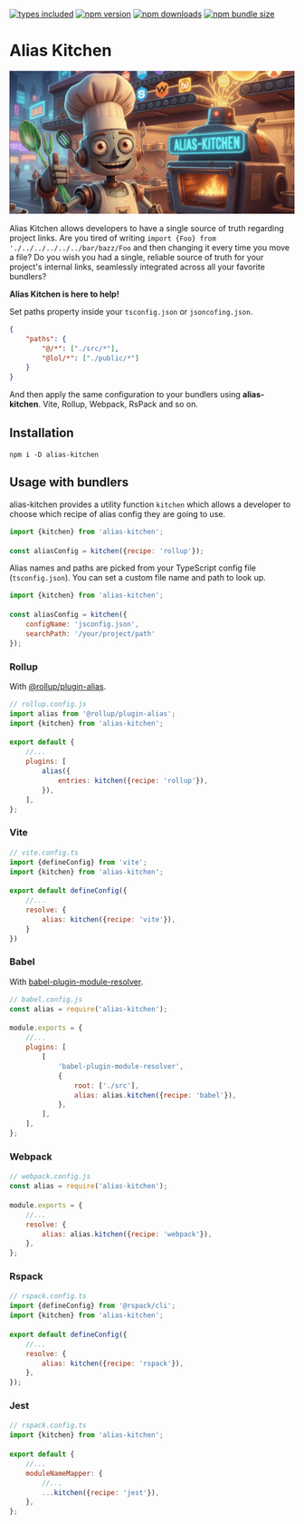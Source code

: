 [![types included](https://img.shields.io/github/package-json/types/morewings/alias-kitchen)](https://github.com/morewings/alias-kitchen)
[![npm version](https://badge.fury.io/js/alias-kitchen.svg)](https://www.npmjs.com/package/alias-kitchen)
[![npm downloads](https://img.shields.io/npm/dm/alias-kitchen)](https://www.npmcharts.com/compare/alias-kitchen?interval=7)
[![npm bundle size](https://deno.bundlejs.com/badge?q=alias-kitchen@latest&config={"esbuild":{"external":["react","react-dom"]}})](https://bundlejs.com/?bundle&q=koval-ui@latest&config={"analysis":"treemap","esbuild":{"external":["react","react-dom"]}})

# Alias Kitchen

[![Alias Kitchen logo](./design/logo.jpg)](#)

Alias Kitchen allows developers to have a single source of truth regarding project links.
Are you tired of writing `import {Foo} from './../../../../../bar/bazz/Foo` and then changing it every time you move a file?
Do you wish you had a single, reliable source of truth for your project's internal links,
seamlessly integrated across all your favorite bundlers?

**Alias Kitchen is here to help!**

Set paths property inside your `tsconfig.json` or `jsoncofing.json`.

```json
{
    "paths": {
        "@/*": ["./src/*"],
        "@lol/*": ["./public/*"]
    }
}
```

And then apply the same configuration to your bundlers using **alias-kitchen**. Vite, Rollup, Webpack, RsPack and so on.

## Installation

```shell
npm i -D alias-kitchen
```


## Usage with bundlers

alias-kitchen provides a utility function `kitchen` which allows a developer to choose which recipe of alias config they are going to use.

```js
import {kitchen} from 'alias-kitchen';

const aliasConfig = kitchen({recipe: 'rollup'});
```

Alias names and paths are picked from your TypeScript config file (`tsconfig.json`).
You can set a custom file name and path to look up.

```js
import {kitchen} from 'alias-kitchen';

const aliasConfig = kitchen({
    configName: 'jsconfig.json',
    searchPath: '/your/project/path'
});
```

### Rollup

With [@rollup/plugin-alias](https://www.npmjs.com/package/@rollup/plugin-alias).

```js
// rollup.config.js
import alias from '@rollup/plugin-alias';
import {kitchen} from 'alias-kitchen';

export default {
    //...
    plugins: [
        alias({
            entries: kitchen({recipe: 'rollup'}),
        }),
    ],
};
```

### Vite

```js
// vite.config.ts
import {defineConfig} from 'vite';
import {kitchen} from 'alias-kitchen';

export default defineConfig({
    //...
    resolve: {
        alias: kitchen({recipe: 'vite'}),
    }
})
```

### Babel

With [babel-plugin-module-resolver](https://github.com/tleunen/babel-plugin-module-resolver).

```js
// babel.config.js
const alias = require('alias-kitchen');

module.exports = {
    //...
    plugins: [
        [
            'babel-plugin-module-resolver',
            {
                root: ['./src'],
                alias: alias.kitchen({recipe: 'babel'}),
            },
        ],
    ],
};
```

### Webpack

```js
// webpack.config.js
const alias = require('alias-kitchen');

module.exports = {
    //...
    resolve: {
        alias: alias.kitchen({recipe: 'webpack'}),
    },
};

```

### Rspack

```js
// rspack.config.ts
import {defineConfig} from '@rspack/cli';
import {kitchen} from 'alias-kitchen';

export default defineConfig({
    //...
    resolve: {
        alias: kitchen({recipe: 'rspack'}),
    },
});
```

### Jest

```js
// rspack.config.ts
import {kitchen} from 'alias-kitchen';

export default {
    //...
    moduleNameMapper: {
        //...
        ...kitchen({recipe: 'jest'}),
    },
};
```
